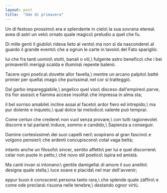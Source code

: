 ```yaml
---
layout: post
title:  "Ode di primavera"
---
```


Un dì festoso prossimo\\
era e splendente in cielo\\
la sua sovrana eterea\\
avea di astri un velo\\
ornato quale magico\\
preludio a quel che fu.

Di mille genti il giubilo\\
rideva lieto al vento\\
ma non sì da nascondere\\
al guardo il grande evento\\
che a ognun le carte in tavolo\\
del Fato sparigliò:

lui che fra tanti uomini\\
stolti, banali o vili,\\
fulgente astro benefico\\
che i bei primaverili\\
meriggi scalda e illumina\\
repente balenò.

Tacere ogni poetica\\
dovette allor favella,\\
mentre un arcano palpito\\
batté primier per quella\\
imago che purissima\\
nel cor si tratteggiò.

Dal garbo impareggiabile,\\
angelico quel viso\\
disceso dall'empireo\\
parve, tra fior assiso\\
e fiamma accese insolita\\
che impressa in alma sta;

il bel sorriso amabile\\
incline assai al faceto\\
ardor fiero ed intrepido,\\
ma pur dolente e inquieto,\\
qual dolce lai melodico\\
valente può temprar.

Come certun che credere\\
non vuol senza provare,\\
con tutti ragionevole\\
discorre e tal parlare\\
induce, sommo e candido,\\
Sapienza a conseguir.

Damine cortesissime\\
dei suoi capelli neri\\
sospirano al gran fascino\\
e volgono pensieri\\
che ardenti concupiscono\\
cotal vaga beltà;

intanto anche un filosofo\\
sincer, sentito affetto\\
per lui e quel discorrere\\
celar non puote in petto,\\
ché novo stil poetico\\
ispira ed amistà.

Ma canti invan si intonano:\\
gentile damigella\\
di amore il suo anelito\\
designa quale stella,\\
luce soave e placida\\
nel mar dell'avvenir;

eppur buon è conoscere\\
persona tanto rara,\\
che splende quale zàffiro\\
e come ode preclara\\
risuona nelle tenebre,\\
destando ognor virtù.
